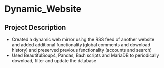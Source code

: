 # Dynamic_Website

## Project Description

- Created a dynamic web mirror using the RSS feed of another website and added additional functionality (global comments and download history) and preserved previous functionality (accounts and search)
- Used BeautifulSoup4, Pandas, Bash scripts and MariaDB to periodically download, filter and update the database
